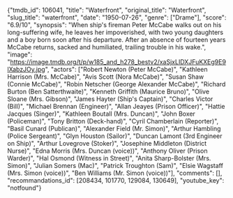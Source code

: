 {"tmdb_id": 106041, "title": "Waterfront", "original_title": "Waterfront", "slug_title": "waterfront", "date": "1950-07-26", "genre": ["Drame"], "score": "6.9/10", "synopsis": "When ship's fireman Peter McCabe walks out on his long-suffering wife, he leaves her impoverished, with two young daughters and a boy born soon after his departure. After an absence of fourteen years McCabe returns, sacked and humiliated, trailing trouble in his wake.", "image": "https://image.tmdb.org/t/p/w185_and_h278_bestv2/xaSjxLIDXJFuKXEg9E9lXabzJOy.jpg", "actors": ["Robert Newton (Peter McCabe)", "Kathleen Harrison (Mrs. McCabe)", "Avis Scott (Nora McCabe)", "Susan Shaw (Connie McCabe)", "Robin Netscher (George Alexander McCabe)", "Richard Burton (Ben Satterthwaite)", "Kenneth Griffith (Maurice Bruno)", "Olive Sloane (Mrs. Gibson)", "James Hayter (Ship's Captain)", "Charles Victor (Bill)", "Michael Brennan (Engineer)", "Allan Jeayes (Prison Officer)", "Hattie Jacques (Singer)", "Kathleen Boutall (Mrs. Duncan)", "John Boxer (Policeman)", "Tony Britton (Deck-hand)", "Cyril Chamberlain (Reporter)", "Basil Cunard (Publican)", "Alexander Field (Mr. Simon)", "Arthur Hambling (Police Sergeant)", "Glyn Houston (Sailor)", "Duncan Lamont (3rd Engineer on Ship)", "Arthur Lovegrove (Stoker)", "Josephine Middleton (District Nurse)", "Edna Morris (Mrs. Duncan (voice))", "Anthony Oliver (Prison Warder)", "Hal Osmond (Witness in Street)", "Anita Sharp-Bolster (Mrs. Simon)", "Julian Somers (Mac)", "Patrick Troughton (Sam)", "Elsie Wagstaff (Mrs. Simon (voice))", "Ben Williams (Mr. Simon (voice))"], "comments": [], "recommandations_id": [208434, 101770, 129084, 130649], "youtube_key": "notfound"}